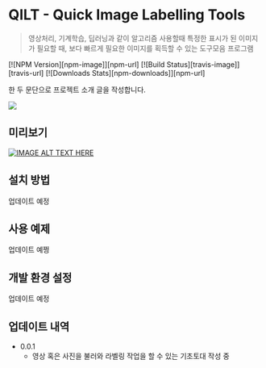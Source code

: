 # QILT - Quick Image Labelling Tools
> 영상처리, 기계학습, 딥러닝과 같이 알고리즘 사용할때 특정한 표시가 된 이미지가 필요할 때, 보다 빠르게 필요한 이미지를 획득할 수 있는 도구모음 프로그램

[![NPM Version][npm-image]][npm-url]
[![Build Status][travis-image]][travis-url]
[![Downloads Stats][npm-downloads]][npm-url]

한 두 문단으로 프로젝트 소개 글을 작성합니다.

![](../header.png)
## 미리보기
[![IMAGE ALT TEXT HERE](http://img.youtube.com/vi/VkJADiJ4rns/0.jpg)](http://www.youtube.com/watch?v=VkJADiJ4rns)
## 설치 방법

업데이트 예정

## 사용 예제

업데이트 예쩡

## 개발 환경 설정

업데이트 예정

## 업데이트 내역

* 0.0.1
    * 영상 혹은 사진을 불러와 라벨링 작업을 할 수 있는 기초토대 작성 중

